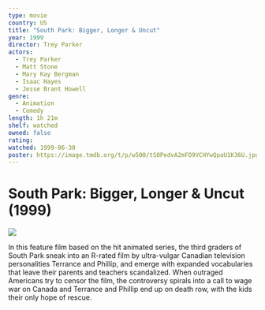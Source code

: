 ```yaml
---
type: movie
country: US
title: "South Park: Bigger, Longer & Uncut"
year: 1999
director: Trey Parker
actors:
  - Trey Parker
  - Matt Stone
  - Mary Kay Bergman
  - Isaac Hayes
  - Jesse Brant Howell
genre:
  - Animation
  - Comedy
length: 1h 21m
shelf: watched
owned: false
rating:
watched: 1999-06-30
poster: https://image.tmdb.org/t/p/w500/tS0PedvA2mFO9VCHYwQpaU1K36U.jpg
---
```


# South Park: Bigger, Longer & Uncut (1999)

![](https://image.tmdb.org/t/p/w500/tS0PedvA2mFO9VCHYwQpaU1K36U.jpg)

In this feature film based on the hit animated series, the third graders of South Park sneak into an R-rated film by ultra-vulgar Canadian television personalities Terrance and Phillip, and emerge with expanded vocabularies that leave their parents and teachers scandalized. When outraged Americans try to censor the film, the controversy spirals into a call to wage war on Canada and Terrance and Phillip end up on death row, with the kids their only hope of rescue.